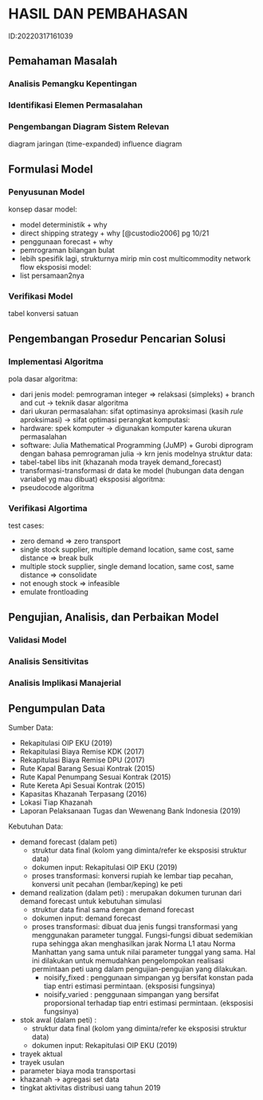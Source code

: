 # HASIL DAN PEMBAHASAN

ID:20220317161039

## Pemahaman Masalah

### Analisis Pemangku Kepentingan

### Identifikasi Elemen Permasalahan

### Pengembangan Diagram Sistem Relevan

diagram jaringan (time-expanded)
influence diagram

## Formulasi Model

### Penyusunan Model

konsep dasar model:

- model deterministik + why
- direct shipping strategy + why [@custodio2006] pg 10/21
- penggunaan forecast + why
- pemrograman bilangan bulat
- lebih spesifik lagi, strukturnya mirip min cost multicommodity network flow
eksposisi model:
- list persamaan2nya

### Verifikasi Model

tabel konversi satuan

## Pengembangan Prosedur Pencarian Solusi

### Implementasi Algoritma

pola dasar algoritma:

- dari jenis model: pemrograman integer => relaksasi (simpleks) + branch and cut → teknik dasar algoritma
- dari ukuran permasalahan: sifat optimasinya aproksimasi (kasih _rule_ aproksimasi) → sifat optimasi
perangkat komputasi:
- hardware: spek komputer → digunakan komputer karena ukuran permasalahan
- software: Julia Mathematical Programming (JuMP) + Gurobi diprogram dengan bahasa pemrograman julia → krn jenis modelnya
struktur data:
- tabel-tabel libs init (khazanah moda trayek demand_forecast)
- transformasi-transformasi dr data ke model (hubungan data dengan variabel yg mau dibuat)
eksposisi algoritma:
- pseudocode algoritma

### Verifikasi Algortima

test cases:

- zero demand => zero transport
- single stock supplier, multiple demand location, same cost, same distance => break bulk
- multiple stock supplier, single demand location, same cost, same distance => consolidate
- not enough stock => infeasible
- emulate frontloading

## Pengujian, Analisis, dan Perbaikan Model

### Validasi Model

### Analisis Sensitivitas

### Analisis Implikasi Manajerial

## Pengumpulan Data

Sumber Data:
- Rekapitulasi OIP EKU (2019)
- Rekapitulasi Biaya Remise KDK (2017)
- Rekapitulasi Biaya Remise DPU (2017)
- Rute Kapal Barang Sesuai Kontrak (2015)
- Rute Kapal Penumpang Sesuai Kontrak (2015)
- Rute Kereta Api Sesuai Kontrak (2015)
- Kapasitas Khazanah Terpasang (2016)
- Lokasi Tiap Khazanah
- Laporan Pelaksanaan Tugas dan Wewenang Bank Indonesia (2019)

Kebutuhan Data:
- demand forecast (dalam peti)
    - struktur data final (kolom yang diminta/refer ke eksposisi struktur data)
    - dokumen input: Rekapitulasi OIP EKU (2019)
    - proses transformasi: konversi rupiah ke lembar tiap pecahan, konversi unit pecahan (lembar/keping) ke peti
- demand realization (dalam peti) : merupakan dokumen turunan dari demand forecast untuk kebutuhan simulasi
    - struktur data final sama dengan demand forecast
    - dokumen input: demand forecast
    - proses transformasi: dibuat dua jenis fungsi transformasi yang menggunakan parameter tunggal. Fungsi-fungsi dibuat sedemikian rupa sehingga akan menghasilkan jarak Norma L1 atau Norma Manhattan yang sama untuk nilai parameter tunggal yang sama. Hal ini dilakukan untuk memudahkan pengelompokan realisasi permintaan peti uang dalam pengujian-pengujian yang dilakukan.
        - noisify_fixed : penggunaan simpangan yg bersifat konstan pada tiap entri estimasi permintaan. (eksposisi fungsinya)
        - noisify_varied : penggunaan simpangan yang bersifat proporsional terhadap tiap entri estimasi permintaan. (eksposisi fungsinya)
- stok awal (dalam peti) :
    - struktur data final (kolom yang diminta/refer ke eksposisi struktur data)
    - dokumen input: Rekapitulasi OIP EKU (2019)
- trayek aktual
- trayek usulan
- parameter biaya moda transportasi
- khazanah -> agregasi set data
- tingkat aktivitas distribusi uang tahun 2019







